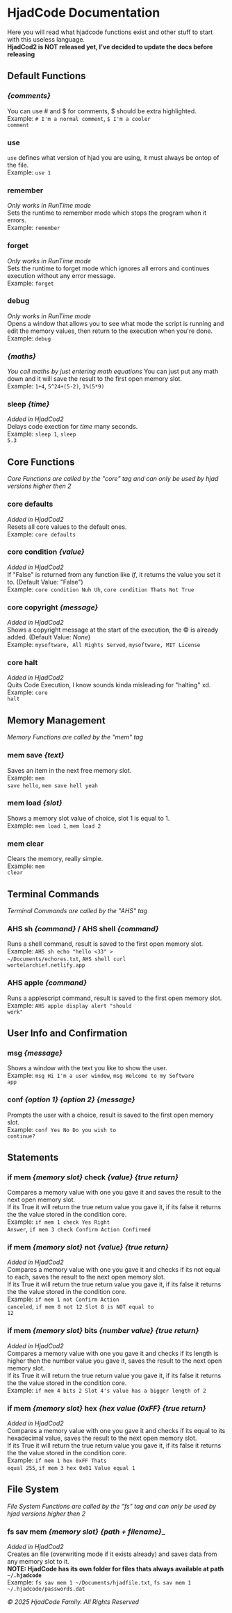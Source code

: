 # HjadCode Documentation

Here you will read what hjadcode functions exist and other stuff to start with this useless language.<br>
**HjadCod2 is NOT released yet, I've decided to update the docs before releasing**

## Default Functions

### _{comments}_
You can use # and $ for comments, $ should be extra highlighted.<br>
Example: <code># I'm a normal comment</code>, <code>$ I'm a cooler comment</code>

### use
<code>use</code> defines what version of hjad you are using, it must always be ontop of the file.<br>
Example: <code>use 1</code>

### remember
_Only works in RunTime mode_<br>
Sets the runtime to remember mode which stops the program when it errors.<br>
Example: <code>remember</code>

### forget
_Only works in RunTime mode_<br>
Sets the runtime to forget mode which ignores all errors and continues execution without any error message.<br>
Example: <code>forget</code>

### debug
_Only works in RunTime mode_<br>
Opens a window that allows you to see what mode the script is running and edit the memory values, then return to the execution when you're done.<br>
Example: <code>debug</code>

### _{maths}_
_You call maths by just entering math equations_
You can just put any math down and it will save the result to the first open memory slot.<br>
Example: <code>1+4</code>, <code>5^24+(5-2)</code>, <code>1%(5*9)</code>

### sleep _{time}_
_Added in HjadCod2_<br>
Delays code exection for _time_ many seconds.<br>
Example: <code>sleep 1</code>, <code>sleep 5.3</code>

## Core Functions
_Core Functions are called by the "core" tag and can only be used by hjad versions higher then 2_

### core defaults
_Added in HjadCod2_<br>
Resets all core values to the default ones.<br>
Example: <code>core defaults</code>

### core condition _{value}_
_Added in HjadCod2_<br>
If "False" is returned from any function like _If_, it returns the value you set it to. (Default Value: "False")<br>
Example: <code>core condition Nuh Uh</code>, <code>core condition Thats Not True</code>

### core copyright _{message}_
_Added in HjadCod2_<br>
Shows a copyright message at the start of the execution, the © is already added. (Default Value: _None_)<br>
Example: <code>mysoftware, All Rights Served</code>, <code>mysoftware, MIT License</code>

### core halt
_Added in HjadCod2_<br>
Quits Code Execution, I know sounds kinda misleading for "halting" xd.<br>
Example: <code>core halt</code>

## Memory Management
_Memory Functions are called by the "mem" tag_

### mem save _{text}_
Saves an item in the next free memory slot.<br>
Example: <code>mem save hello</code>, <code>mem save hell yeah</code>

### mem load _{slot}_
Shows a memory slot value of choice, slot 1 is equal to 1.<br>
Example: <code>mem load 1</code>, <code>mem load 2</code>

### mem clear
Clears the memory, really simple.<br>
Example: <code>mem clear</code>

## Terminal Commands
_Terminal Commands are called by the "AHS" tag_

### AHS sh _{command}_ / AHS shell _{command}_
Runs a shell command, result is saved to the first open memory slot.<br>
Example: <code>AHS sh echo "hello <33" > ~/Documents/echores.txt</code>, <code>AHS shell curl wortelarchief.netlify.app</code>

### AHS apple _{command}_
Runs a applescript command, result is saved to the first open memory slot.<br>
Example: <code>AHS apple display alert \"should work\"</code>

## User Info and Confirmation
### msg _{message}_
Shows a window with the text you like to show the user.<br>
Example: <code>msg Hi I'm a user window</code>, <code>msg Welcome to my Software app</code>

### conf _{option 1}_ _{option 2}_ _{message}_
Prompts the user with a choice, result is saved to the first open memory slot.<br>
Example: <code>conf Yes No Do you wish to continue?</code>

## Statements
### if mem _{memory slot}_ check _{value}_ _{true return}_
Compares a memory value with one you gave it and saves the result to the next open memory slot.<br>
If its True it will return the true return value you gave it, if its false it returns the the value stored in the condition core.<br>
Example: <code>if mem 1 check Yes Right Answer</code>, <code>if mem 3 check Confirm Action Confirmed</code>

### if mem _{memory slot}_ not _{value}_ _{true return}_
_Added in HjadCod2_<br>
Compares a memory value with one you gave it and checks if its not equal to each, saves the result to the next open memory slot.<br>
If its True it will return the true return value you gave it, if its false it returns the the value stored in the condition core.<br>
Example: <code>if mem 1 not Confirm Action canceled</code>, <code>if mem 8 not 12 Slot 8 is NOT equal to 12</code>

### if mem _{memory slot}_ bits _{number value}_ _{true return}_
_Added in HjadCod2_<br>
Compares a memory value with one you gave it and checks if its length is higher then the number value you gave it, saves the result to the next open memory slot.<br>
If its True it will return the true return value you gave it, if its false it returns the the value stored in the condition core.<br>
Example: <code>if mem 4 bits 2 Slot 4's value has a bigger length of 2</code>

### if mem _{memory slot}_ hex _{hex value (0xFF}_ _{true return}_
_Added in HjadCod2_<br>
Compares a memory value with one you gave it and checks if its equal to its hexadecimal value, saves the result to the next open memory slot.<br>
If its True it will return the true return value you gave it, if its false it returns the the value stored in the condition core.<br>
Example: <code>if mem 1 hex 0xFF Thats equal 255</code>, <code>if mem 3 hex 0x01 Value equal 1</code>


## File System
_File System Functions are called by the "fs" tag and can only be used by hjad versions higher then 2_

### fs sav mem _{memory slot}_ _{path + filename}__
_Added in HjadCod2_<br>
Creates an file (overwriting mode if it exists already) and saves data from any memory slot to it.<br>
**NOTE: HjadCode has its own folder for files thats always available at path <code>~/.hjadcode</code>**<br>
Example: <code>fs sav mem 1 ~/Documents/hjadfile.txt</code>, <code>fs sav mem 1 ~/.hjadcode/passwords.dat</code>

_© 2025 HjadCode Family. All Rights Reserved_
